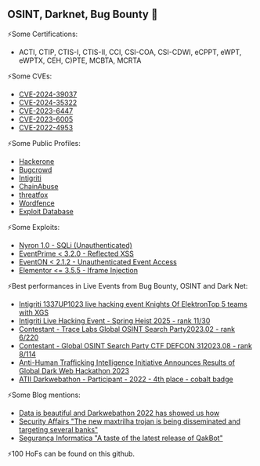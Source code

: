 ## OSINT, Darknet, Bug Bounty 👋

⚡Some Certifications:
  - ACTI, CTIP, CTIS-I, CTIS-II, CCI, CSI-COA, CSI-CDWI, eCPPT, eWPT, eWPTX, CEH, C)PTE, MCBTA, MCRTA

⚡Some CVEs:
  - [CVE-2024-39037](https://cve.mitre.org/cgi-bin/cvename.cgi?name=CVE-2024-39037)
  - [CVE-2024-35322](https://cve.mitre.org/cgi-bin/cvename.cgi?name=CVE-2024-35322)
  - [CVE-2023-6447](https://cve.mitre.org/cgi-bin/cvename.cgi?name=CVE-2023-6447)
  - [CVE-2023-6005](https://cve.mitre.org/cgi-bin/cvename.cgi?name=CVE-2023-6005)
  - [CVE-2022-4953](https://cve.mitre.org/cgi-bin/cvename.cgi?name=CVE-2022-4953)

⚡Some Public Profiles:
  - [Hackerone](https://hackerone.com/miguel_santareno)
  - [Bugcrowd](https://bugcrowd.com/MiguelSantareno)
  - [Intigriti](https://www.intigriti.com/researcher/profile/miguelsantareno)
  - [ChainAbuse](https://www.chainabuse.com/profile/MiguelSantareno)
  - [threatfox](https://threatfox.abuse.ch/user/41127/)
  - [Wordfence](https://www.wordfence.com/threat-intel/vulnerabilities/researchers/miguel-santareno)
  - [Exploit Database](https://www.exploit-db.com/?author=9699)

⚡Some Exploits:
  - [Nyron 1.0 - SQLi (Unauthenticated)](https://www.exploit-db.com/exploits/50674)
  - [EventPrime < 3.2.0 - Reflected XSS](https://wpscan.com/vulnerability/9c271619-f478-45c3-91d9-be0f55ee06a2)
  - [EventON < 2.1.2 - Unauthenticated Event Access](https://wpscan.com/vulnerability/e9ef793c-e5a3-4c55-beee-56b0909f7a0d)
  - [Elementor <= 3.5.5 - Iframe Injection](https://wpscan.com/vulnerability/8273357e-f9e1-44bc-8082-8faab838eda7)

⚡Best performances in Live Events from Bug Bounty, OSINT and Dark Net:
 - [Intigriti 1337UP1023 live hacking event Knights Of Elektron](https://twitter.com/intigriti/status/1716428981115797948)[Top 5 teams with XGS](https://miguelsantareno.github.io/1337teams.png)
 - [Intigriti Live Hacking Event - Spring Heist 2025 - rank 11/30](https://miguelsantareno.github.io/SPRING_Heist.png)
 - [Contestant - Trace Labs Global OSINT Search Party](https://ca.badgr.com/public/assertions/ThYVNiOCSEOgqxe8SGPuww)[2023.02 - rank 6/220](https://miguelsantareno.github.io/tracelabs_score.png)
 - [Contestant - Global OSINT Search Party CTF DEFCON 31](https://ca.badgr.com/public/assertions/QYBLGlpeTJm0D7yWabSS4w)[2023.08 - rank 8/114](https://miguelsantareno.github.io/defcon31.png)
 - [Anti-Human Trafficking Intelligence Initiative Announces Results of Global Dark Web Hackathon 2023](https://www.linkedin.com/pulse/anti-human-trafficking-intelligence-1c/)
 - [ATII Darkwebathon - Participant - 2022 - 4th place - cobalt badge](https://ca.badgr.com/public/assertions/dVRkzM42RtuedJYy911vBg)

⚡Some Blog mentions:
 - [Data is beautiful and Darkwebathon 2022 has showed us how](https://www.maltego.com/blog/data-is-beautiful-and-the-darkwebathon-2022-have-showed-us-how/)
 - [Security Affairs "The new maxtrilha trojan is being disseminated and targeting several banks"](https://securityaffairs.com/122134/malware/maxtrilha-banking-trojan.html)
 - [Segurança Informatica "A taste of the latest release of QakBot"](https://seguranca-informatica.pt/a-taste-of-the-latest-release-of-qakbot/#.YRb_n4hKiUl)

⚡100 HoFs can be found on this github.

